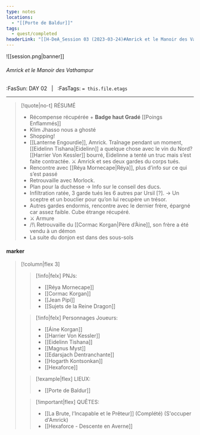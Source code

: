 ```yaml
---
type: notes
locations:
  - "[[Porte de Baldur]]"
tags:
  - quest/completed
headerLink: "[[H-DeA_Session 03 (2023-03-24)#Amrick et le Manoir des Vathampur|H-DeA_03_ Amrick et le Manoir des Vathampur]]"
---
```


![[session.png|banner]]
###### Amrick et le Manoir des Vathampur
<span class="sub2">:FasSun: DAY 02 &nbsp; | &nbsp; :FasTags: `= this.file.etags`</span>
___

> [!quote|no-t] RÉSUMÉ
>- Récompense récupérée + **Badge haut Gradé**  [[Poings Enflammés]]
>- Klim Jhasso nous a ghosté
>- Shopping!
>- [[Lanterne Engourdie]], Amrick. Traînage pendant un moment, [[Eidelinn Tishana|Eidelinn]] a quelque chose avec le vin du Nord? [[Harrier Von Kessler]] bourré, Eidelinne a tenté un truc mais s’est faite contractée. ⚔️ Amrick et ses deux gardes du corps tués. 
>- Rencontre avec [[Réya Mornecape|Réya]], plus d’info sur ce qui s’est passé
>- Retrouvaille avec Morlock.
>- Plan pour la duchesse -> Info sur le conseil des ducs.
>- Infiltration ratée, 3 garde tués les 6 autres par Ursil [?]. -> Un sceptre et un bouclier pour qu’on lui recupère un trésor.
>- Autres gardes endormis, rencontre avec le dernier frère, épargné car assez faible. Cube étrange récupéré.
>- ⚔️ Armure
>- /!\ Retrouvaille du [[Cormac Korgan|Père d’Àine]], son frère a été vendu à un démon
>- La suite du donjon est dans des sous-sols

#### marker
> [!column|flex 3]
>> [!info|felx] PNJs:
>> - [[Réya Mornecape]]
>> - [[Cormac Korgan]]
>> - [[Jean Pipi]]
>> - [[Sujets de la Reine Dragon]]
>
>> [!info|felx] Personnages Joueurs:
>> - [[Áine Korgan]]
>> - [[Harrier Von Kessler]]
>> - [[Eidelinn Tishana]]
>> - [[Magnus Myst]]
>> - [[Edarsjach Dentranchante]]
>> - [[Hogarth Kontsonkan]]
>> - [[Hexaforce]]
>
>> [!example|flex] LIEUX:
>> - [[Porte de Baldur]]
>
>> [!important|flex] QUÊTES:
>> - [[La Brute, l’Incapable et le Prêteur]] (Complété) (S'occuper d'Amrick)
>> - [[Hexaforce - Descente en Averne]]

